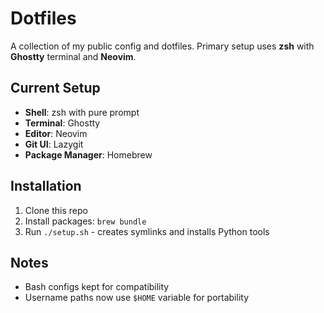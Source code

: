 # Dotfiles

A collection of my public config and dotfiles. Primary setup uses **zsh** with **Ghostty** terminal and **Neovim**.

## Current Setup
- **Shell**: zsh with pure prompt
- **Terminal**: Ghostty 
- **Editor**: Neovim
- **Git UI**: Lazygit
- **Package Manager**: Homebrew

## Installation

1. Clone this repo
2. Install packages: `brew bundle`
3. Run `./setup.sh` - creates symlinks and installs Python tools

## Notes
- Bash configs kept for compatibility
- Username paths now use `$HOME` variable for portability

